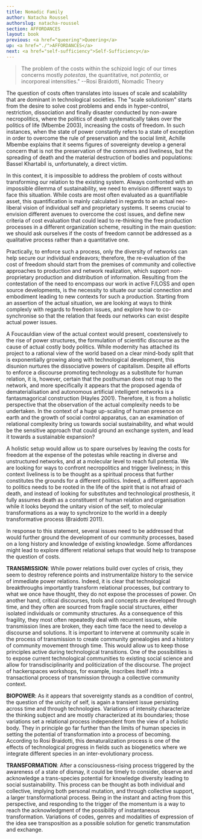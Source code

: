 ```yaml
---
title: Nomadic Family
author: Natacha Roussel
authorslug: natacha-roussel
section: AFFORDANCES
layout: book
previous: <a href="queering">Queering</a>
up: <a href="./">AFFORDANCES</a>
next: <a href="self-sufficiency">Self-Sufficiency</a>
---
```


> The problem of the costs within the schizoid logic of our times concerns mostly _potestas_, the quantitative, not _potentia_, or incorporeal intensities." 
    --Rosi Braidotti, Nomadic Theory

The question of costs often translates into issues of scale and
scalability that are dominant in technological societies. The "scale
solutionism" starts from the desire to solve cost problems and ends in
hyper-control, restriction, dissociation and finally disaster
conducted by non-aware necropolitics, where the politics of death
systematically takes over the politics of life (Mbembe 2003),
increasing the costs of freedom. In such instances, when the state of
power constantly refers to a state of exception in order to overcome
the rule of preservation and the social limit, Achille Mbembe explains
that it seems figures of sovereignty develop a general concern that is
not the preservation of the commons and liveliness, but the spreading
of death and the material destruction of bodies and populations:
Bassel Khartabil is, unfortunately, a direct victim.

In this context, it is impossible to address the problem of costs
without transforming our relation to the existing system. Always
confronted with an impossible dilemma of sustainability, we need to
envision different ways to face this situation. While costs are most
often evaluated as a quantifiable asset, this quantification is mainly
calculated in regards to an actual neo-liberal vision of individual
self and proprietary systems. It seems crucial to envision different
avenues to overcome the cost issues, and define new criteria of cost
evaluation that could lead to re-thinking the free production
processes in a different organization scheme, resulting in the main
question: we should ask ourselves if the costs of freedom cannot be
addressed as a qualitative process rather than a quantitative one.

Practically, to enforce such a process, only the diversity of networks
can help secure our individual endeavors; therefore, the re-evaluation
of the cost of freedom should start from the premises of community and
collective approaches to production and network realization, which
support non-proprietary production and distribution of
information. Resulting from the contestation of the need to encompass
our work in active F/LOSS and open source developments, is the
necessity to situate our social connection and embodiment leading to
new contexts for such a production. Starting from an assertion of the
actual situation, we are looking at ways to think complexly with
regards to freedom issues, and explore how to co-synchronise so that
the relation that feeds our networks can exist despite actual power
issues.

A Foucauldian view of the actual context would present, coextensively
to the rise of power structures, the formulation of scientific
discourse as the cause of actual costly body politics. While modernity
has attached its project to a rational view of the world based on a
clear mind-body split that is exponentially growing along with
technological development, this disunion nurtures the dissociative
powers of capitalism. Despite all efforts to enforce a discourse
promoting technology as a substitute for human relation, it is,
however, certain that the posthuman does not map to the network, and
more specifically it appears that the proposed agenda of
dematerialisation and autonomous artificial intelligent networks is a
fantasmagorical construction (Hayles 2001). Therefore, it is from a
holistic perspective that the observation of the actual complexity
needs to be undertaken. In the context of a huge up-scaling of human
presence on earth and the growth of social control apparatus, can an
examination of relational complexity bring us towards social
sustainability, and what would be the sensitive approach that could
ground an exchange system, and lead it towards a sustainable
expansion?

A holistic setup would allow us to spare ourselves by leaving the
costs for freedom at the expense of the potestas while reacting in
diverse and unstructured networks, and at a molecular level to reach
full potentia. We are looking for ways to confront necropolitics and
trigger liveliness; in this context liveliness is to be thought as a
spiritual process that further constitutes the grounds for a different
politics. Indeed, a different approach to politics needs to be rooted
in the life of the spirit that is not afraid of death, and instead of
looking for substitutes and technological prosthesis, it fully assumes
death as a constituent of human relation and organisation while it
looks beyond the unitary vision of the self, to molecular
transformations as a way to synchronize to the world in a deeply
transformative process (Braidotti 2011).

In response to this statement, several issues need to be addressed
that would further ground the development of our community processes,
based on a long history and knowledge of existing knowledge. Some
affordances might lead to explore different relational setups that
would help to transpose the question of costs.

__TRANSMISSION__: While power relations build over cycles of crisis,
they seem to destroy reference points and instrumentalize history to
the service of immediate power relations. Indeed, it is clear that
technological breakthroughs importantly transform relational
processes, but contrary to what we once have thought, they do not
expose the processes of power. On another hand, critical discourses,
tools and concepts are developed through time, and they often are
sourced from fragile social structures, either isolated individuals or
community structures. As a consequence of this fragility, they most
often repeatedly deal with recurrent issues, while transmission lines
are broken, they each time face the need to develop a discourse and
solutions. It is important to intervene at community scale in the
process of transmission to create community genealogies and a history
of community movement through time. This would allow us to keep those
principles active during technological transitions. One of the
possibilities is to expose current technological communities to
existing social science and allow for transdisciplinarity and
politicization of the discourse. The project of hackerspaces
workshops, for example, inscribes itself into a transactional process
of transmission through a collective community context.

__BIOPOWER__: As it appears that sovereignty stands as a condition of
control, the question of the unicity of self, is again a transient
issue persisting across time and through technologies. Variations of
intensity characterize the thinking subject and are mostly
characterized at its boundaries; those variations set a relational
process independent from the view of a holistic body. They in
principle go far further than the limits of human species in setting
the potential of transformation into a process of becoming. According
to Rosi Braidotti, this denaturalization process is one of the effects
of technological progress in fields such as biogenetics where we
integrate different species in an inter-evolutionary process.

__TRANSFORMATION__: After a consciousness-rising process triggered by
the awareness of a state of dismay, it could be timely to consider,
observe and acknowledge a trans-species potential for knowledge
diversity leading to social sustainability. This process can be
thought as both individual and collective, implying both personal
mutation, and through collective support, a larger transformational
process. Being in the instant and acting from this perspective, and
responding to the trigger of the momentum is a way to reach the
acknowledgment of the possibility of instantaneous
transformation. Variations of codes, genres and modalities of
expression of the idea see transposition as a possible solution for
genetic transmutation and exchange.
